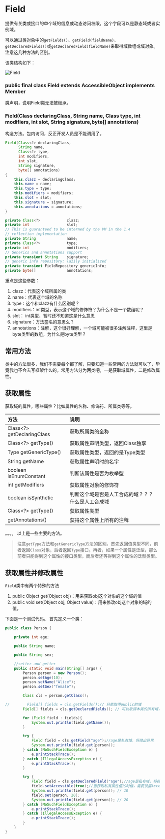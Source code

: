 # Field

提供有关类或接口的单个域的信息或动态访问权限，这个字段可以是静态域或者实例域。

可以通过类对象中的`getFields()`、`getField(fieldName)`、`getDeclaredFields()`或`getDeclaredField(fieldName)`来取得域数组或域对象。注意这几种方法的区别。

该类结构如下：

![Field](http://ovn0i3kdg.bkt.clouddn.com/Field.png)

### public final class Field extends AccessibleObject implements Member
类声明，说明Field类无法被继承。

### Field(Class<?> declaringClass, String name, Class<?> type, int modifiers, int slot, String signature,byte[] annotations)
构造方法。包内访问，反正开发人员是不能调用了。
```java
Field(Class<?> declaringClass,
      String name,
      Class<?> type,
      int modifiers,
      int slot,
      String signature,
      byte[] annotations)
{
    this.clazz = declaringClass;
    this.name = name;
    this.type = type;
    this.modifiers = modifiers;
    this.slot = slot;
    this.signature = signature;
    this.annotations = annotations;
}

private Class<?>            clazz;
private int                 slot;
// This is guaranteed to be interned by the VM in the 1.4
// reflection implementation
private String              name;
private Class<?>            type;
private int                 modifiers;
// Generics and annotations support
private transient String    signature;
// generic info repository; lazily initialized
private transient FieldRepository genericInfo;
private byte[]              annotations;
```
重点是这些参数：
1. clazz：代表这个域所属的类
2. name：代表这个域的名称
3. type：这个和clazz有什么区别呢？
4. modifiers：int类型，表示这个域的修饰符？为什么不是一个数组呢？
5. slot： int类型，暂时还不知道这是什么意思
6. signature：方法签名的意思么？
7. annotations：注解，这个很好理解，一个域可能被很多注解注释，这里是byte类型的数组，为什么是byte类型？


## 常用方法
类中的方法很多，我们不需要每个都了解，只要知道一些常用的方法就可以了，毕竟我也不会去写框架什么的。常用方法分为两类吧，一是获取域属性，二是修改属性。

## 获取属性
获取域的属性，哪些属性？比如属性的名称、修饰符、所属类等等。

| 方法 | 说明 |
| :------------- | :------------- |
| Class<?> getDeclaringClass | 获取所属类的全称    |
| Class<?> getType()  |获取属性声明类型，返回Class独享   |
|Type getGenericType()|获取属性类型，返回的是Type类型 |
|String getName   |  获取属性声明时的名字  |
|boolean isEnumConstant   | 判断该属性是否为枚举型  |
|int getModifiers   |  获取属性对象的修饰符 |
|boolean isSynthetic   |  判断这个域是否是人工合成的域？？？ 什么是人工合成域 |
| Class<?> getType()  |获取属性类型   |
|getAnnotations()    |   获得这个属性上所有的注释 |

。。。。
以上是一些主要的方法。

> 注意`getType`方法和`getGenericType`方法的区别。首先返回值类型不同，前者返回`Class`对象，后者返回`Type`接口。再者，如果一个属性是泛型，那么前者只能得到这个属性的接口类型，而后者还等得到这个属性的泛型类型。

## 获取属性并修改属性

`Field`类中有两个特殊的方法
1. public Object get(Object obj)：用来获取obj这个对象的这个域的值
2. public void set(Object obj, Object value)：用来修改obj这个对象的域的值。

下面是一个测试代码。
首先定义一个类：
```java
public class Person {

    private int age;

    public String name;

    public String sex;

    //setter and getter
    public static void main(String[] args) {
        Person person = new Person();
        person.setAge(10);
        person.setName("Alice");
        person.setSex("female");

        Class cls = person.getClass();

//        Field[] fields = cls.getFields();// 只能取得public的域
        Field[] fields = cls.getDeclaredFields(); // 可以取得本类的所有域，不限访问修饰符

        for (Field field : fields){
            System.out.println(field.getName());
        }

        try {
            Field field = cls.getField("age");//age是私有域，将抛出异常
            System.out.println(field.get(person));
        } catch (NoSuchFieldException e) {
            e.printStackTrace();
        } catch (IllegalAccessException e) {
            e.printStackTrace();
        }

        try {
            Field field = cls.getDeclaredField("age");//age是私有域，将抛出异常
            field.setAccessible(true);//当获取私有属性值的时候，需要设置Accessible为true
            System.out.println(field.get(person)); // 10
            field.set(person, 20);
            System.out.println(field.get(person)); // 20
        } catch (NoSuchFieldException e) {
            e.printStackTrace();
        } catch (IllegalAccessException e) {
            e.printStackTrace();
        }
    }
}


```
